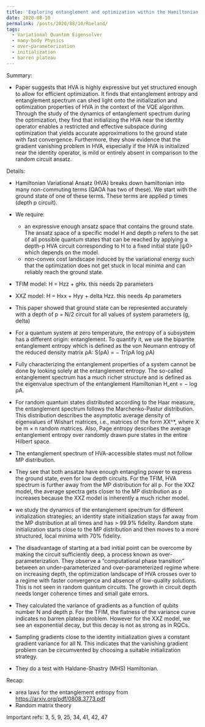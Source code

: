 ```yaml
---
title: 'Exploring entanglement and optimization within the Hamiltonian Variational Ansatz'
date: 2020-08-10
permalink: /posts/2020/08/10/Roeland/
tags:
  - Variational Quantum Eigensolver
  - many-body Physics 
  - over-parameterization
  - initialization
  - barren plateau
---
```


Summary: 

* Paper suggests that HVA is highly expressive but yet structured enough to allow for efficient optimization. It finds that entanglement entropy and entanglement spectrum can shed light onto the initialization and optimization properties of HVA in the context of the VQE algorithm. Through the study of the dynamics of entanglement spectrum during the optimization, they find that initializing the HVA near the identity operator enables a restricted and effective subspace during optimization that yields accurate approximations to the ground state with fast convergence. Furthermore, they show evidence that the gradient vanishing problem in HVA, especially if the HVA is initialized near the identity operator, is mild or entirely absent in comparison to the random circuit ansatz.

Details:

* Hamiltonian Variational Ansatz (HVA) breaks down hamiltonian into many non-commuting terms (QAOA has two of these). We start with the ground state of one of these terms. These terms are applied p times (depth p circuit). 

* We require: 
    * an expressive enough ansatz space that contains the ground state. The ansatz space of a specific model H and
    depth p refers to the set of all possible quantum states that can be reached by applying a depth-p HVA circuit
    corresponding to H to a fixed initial state |ψ0> which depends on the model.
    * non-convex cost landscape induced by the variational energy such that the optimization does not get stuck in
    local minima and can reliably reach the ground state.

* TFIM model: H = Hzz + gHx. this needs 2p parameters

* XXZ model: H = Hxx + Hyy + delta Hzz. this needs 4p parameters

* This paper showed that ground state can be represented accurately with a depth of p = N/2 circuit for all values of system parameters (g, delta)

* For a quantum system at zero temperature, the entropy of a subsystem has a different origin: entanglement. To quantify it, we use the bipartite entanglement entropy which is defined as the von Neumann entropy of the reduced density matrix ρA: S(ρA) = − Tr(ρA log ρA)

* Fully characterizing the entanglement properties of a system cannot be done by looking solely at the entanglement entropy. The so-called entanglement spectrum has a much richer structure and is defined as the eigenvalue spectrum of the entanglement Hamiltonian H_ent = − log ρA. 

* For random quantum states distributed according to the Haar measure, the entanglement spectrum follows the Marchenko-Pastur distribution. This distribution describes the asymptotic average density of eigenvalues of Wishart matrices, i.e., matrices of the form XX^*, where X be m × n random matrices. Also, Page entropy describes the average entanglement entropy over randomly drawn pure states in the entire Hilbert space. 

* The entanglement spectrum of HVA-accessible states must not follow MP distribution. 

* They see that both ansatze have enough entangling power to express the ground state, even for low depth circuits. For the TFIM, HVA spectrum is further away from the MP distribution for all p. For the XXZ model, the average spectra
gets closer to the MP distribution as p increases because the XXZ model is inherently a much richer model.

* we study the dynamics of the entanglement spectrum for different initialization strategies; an identity state
initialization stays far away from the MP distribution at all times and has > 99.9% fidelity. Random state initialization starts close to the MP distribution and then moves to a more structured, local minima with 70%
fidelity.

* The disadvantage of starting at a bad initial point can be overcome by making the circuit sufficiently deep, a process known as over-parameterization. They observe a “computational phase transition” between an under-parameterized and over-parameterized regime where on increasing depth, the optimization landscape of HVA crosses over to a regime with faster convergence and absence of low-quality solutions. This is not seen in random quantum circuits. The growth in circuit depth needs longer coherence times and small gate errors.

* They calculated the variance of gradients as a function of qubits number N and depth p. For the TFIM,
the flatness of the variance curve indicates no barren plateau problem. However for the XXZ model, we see an
exponential decay, but this decay is not as strong as in RQCs. 

* Sampling gradients close to the identity initialization gives a constant gradient variance for all N. This
indicates that the vanishing gradient problem can be circumvented by choosing a suitable initialization strategy.

* They do a test with Haldane-Shastry (MHS) Hamiltonian.


Recap:
* area laws for the entanglement entropy from https://arxiv.org/pdf/0808.3773.pdf
* Random matrix theory 

Important refs:
3, 5, 9, 25, 34, 41, 42, 47
